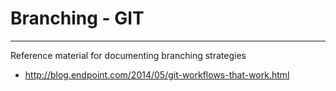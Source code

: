 # Branching - GIT

---
Reference material for documenting branching strategies

* http://blog.endpoint.com/2014/05/git-workflows-that-work.html
